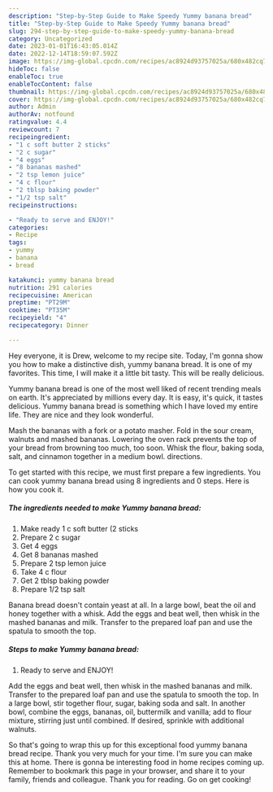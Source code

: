 ```yaml
---
description: "Step-by-Step Guide to Make Speedy Yummy banana bread"
title: "Step-by-Step Guide to Make Speedy Yummy banana bread"
slug: 294-step-by-step-guide-to-make-speedy-yummy-banana-bread
category: Uncategorized
date: 2023-01-01T16:43:05.014Z
date: 2022-12-14T18:59:07.592Z
image: https://img-global.cpcdn.com/recipes/ac8924d93757025a/680x482cq70/yummy-banana-bread-recipe-main-photo.jpg
hideToc: false
enableToc: true
enableTocContent: false
thumbnail: https://img-global.cpcdn.com/recipes/ac8924d93757025a/680x482cq70/yummy-banana-bread-recipe-main-photo.jpg
cover: https://img-global.cpcdn.com/recipes/ac8924d93757025a/680x482cq70/yummy-banana-bread-recipe-main-photo.jpg
author: Admin
authorAv: notfound
ratingvalue: 4.4
reviewcount: 7
recipeingredient:
- "1 c soft butter 2 sticks"
- "2 c sugar"
- "4 eggs"
- "8 bananas mashed"
- "2 tsp lemon juice"
- "4 c flour"
- "2 tblsp baking powder"
- "1/2 tsp salt"
recipeinstructions:

- "Ready to serve and ENJOY!"
categories:
- Recipe
tags:
- yummy
- banana
- bread

katakunci: yummy banana bread 
nutrition: 291 calories
recipecuisine: American
preptime: "PT29M"
cooktime: "PT35M"
recipeyield: "4"
recipecategory: Dinner

---
```



Hey everyone, it is Drew, welcome to my recipe site. Today, I'm gonna show you how to make a distinctive dish, yummy banana bread. It is one of my favorites. This time, I will make it a little bit tasty. This will be really delicious.

Yummy banana bread is one of the most well liked of recent trending meals on earth. It's appreciated by millions every day. It is easy, it's quick, it tastes delicious. Yummy banana bread is something which I have loved my entire life. They are nice and they look wonderful.

Mash the bananas with a fork or a potato masher. Fold in the sour cream, walnuts and mashed bananas. Lowering the oven rack prevents the top of your bread from browning too much, too soon. Whisk the flour, baking soda, salt, and cinnamon together in a medium bowl. directions.


To get started with this recipe, we must first prepare a few ingredients. You can cook yummy banana bread using 8 ingredients and 0 steps. Here is how you cook it.

<!--inarticleads1-->

##### The ingredients needed to make Yummy banana bread:

1. Make ready 1 c soft butter (2 sticks
1. Prepare 2 c sugar
1. Get 4 eggs
1. Get 8 bananas mashed
1. Prepare 2 tsp lemon juice
1. Take 4 c flour
1. Get 2 tblsp baking powder
1. Prepare 1/2 tsp salt


Banana bread doesn&#39;t contain yeast at all. In a large bowl, beat the oil and honey together with a whisk. Add the eggs and beat well, then whisk in the mashed bananas and milk. Transfer to the prepared loaf pan and use the spatula to smooth the top. 

<!--inarticleads2-->

##### Steps to make Yummy banana bread:


1. Ready to serve and ENJOY!

Add the eggs and beat well, then whisk in the mashed bananas and milk. Transfer to the prepared loaf pan and use the spatula to smooth the top. In a large bowl, stir together flour, sugar, baking soda and salt. In another bowl, combine the eggs, bananas, oil, buttermilk and vanilla; add to flour mixture, stirring just until combined. If desired, sprinkle with additional walnuts. 

So that's going to wrap this up for this exceptional food yummy banana bread recipe. Thank you very much for your time. I'm sure you can make this at home. There is gonna be interesting food in home recipes coming up. Remember to bookmark this page in your browser, and share it to your family, friends and colleague. Thank you for reading. Go on get cooking!
